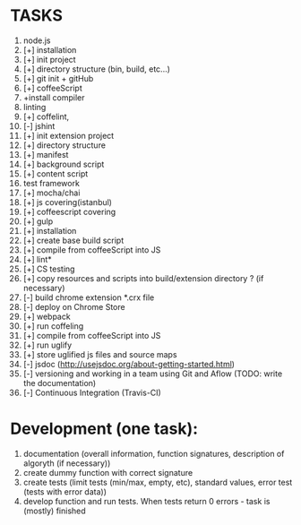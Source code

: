 # TASKS
1. node.js
  1. [+] installation
  2. [+] init project
2. [+] directory structure (bin, build, etc...)
3. [+] git init + gitHub
4. [+] coffeeScript
  1. +install compiler
5. linting
  1. [+] coffelint,
  2. [-] jshint
6. [+] init extension project
  1. [+] directory structure
  2. [+] manifest
  3. [+] background script
  4. [+] content script
7. test framework
  1. [+] mocha/chai
  2. [+] js covering(istanbul)
  3. [+] coffeescript covering
8. [+] gulp
  1. [+] installation
  2. [+] create base build script
  3. [+] compile from coffeeScript into JS
  4. [+] lint*
  5. [+] CS testing
  6. [+] copy resources and scripts into build/extension directory ? (if necessary)
  7. [-] build chrome extension *.crx file
  8. [-] deploy on Chrome Store
9. [+] webpack
  1. [+] run coffeling
  2. [+] compile from coffeeScript into JS
  3. [+] run uglify
  4. [+] store uglified js files and source maps
11. [-] jsdoc (http://usejsdoc.org/about-getting-started.html)
12. [-] versioning and working in a team using Git and Aflow (TODO: write the documentation)
13. [-] Continuous Integration (Travis-CI)

# Development (one task):
1. documentation (overall information, function signatures, description of algoryth (if necessary))
2. create dummy function with correct signature
3. create tests (limit tests (min/max, empty, etc), standard values, error test (tests with error data))
4. develop function and run tests. When tests return 0 errors - task is (mostly) finished

